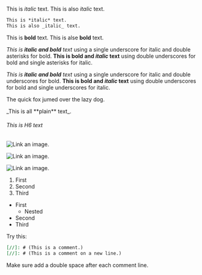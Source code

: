 This is *italic* text.
This is also _italic_ text.

```markdown
This is *italic* text.
This is also _italic_ text.
```

This is **bold** text.
This is alse __bold__ text.

_This is **italic and bold** text_ using a single underscore for italic and double asterisks for bold.
__This is bold and *italic* text__ using double underscores for bold and single asterisks for italic. 

_This is __italic and bold__ text_ using a single underscore for italic and double underscores for bold.
__This is bold and _italic_ text__ using double underscores for bold and single underscores for italic. 

The quick fox jumed over the lazy dog.

\_This is all \*\*plain\*\* text\_.

###### This is H6 text

<!--
![Link an image.](https://learn.microsoft.com/learn/azure-devops/shared/media/mara.png)
-->

![Link an image.](file:///mara.png)

![Link an image.](file:///plant.png)

![Link an image.](file:///plant.svg)

1. First
1. Second
1. Third

- First
  - Nested
- Second
- Third


Try this:
``` markdown
[//]: # (This is a comment.)
[//]: # (This is a comment on a new line.)
```
Make sure add a double space after each comment line.
